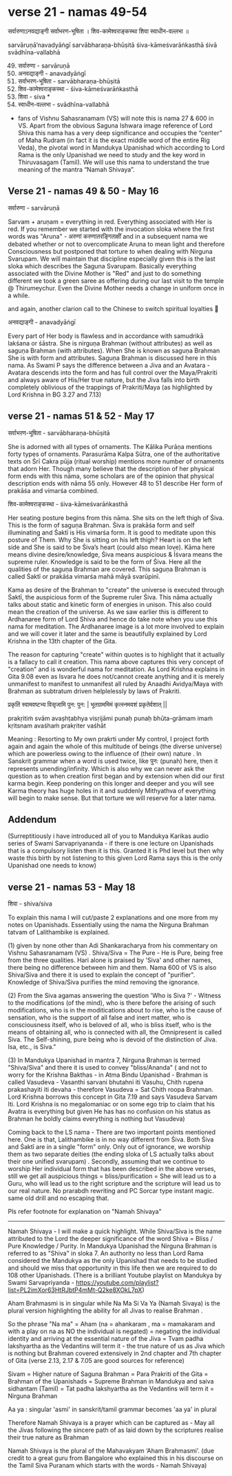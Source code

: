 # verse 21 - namas 49-54  

सर्वारुणाऽनवद्याङ्गी सर्वाभरण-भूषिता ।
शिव-कामेश्वराङ्कस्था शिवा स्वाधीन-वल्लभा ॥ 

sarvāruṇā’navadyāṅgī sarvābharaṇa-bhūṣitā 
śiva-kāmeśvarāṅkasthā śivā svādhīna-vallabhā

49. सर्वारुणा - sarvāruṇā
50. अनवद्याङ्गी - anavadyāṅgī
51. सर्वाभरण-भूषिता - sarvābharaṇa-bhūṣitā
52. शिव-कामेश्वराङ्कस्था - śiva-kāmeśvarāṅkasthā 
53. शिवा - siva *
54. स्वाधीन-वल्लभा  - svādhīna-vallabhā

* fans of Vishnu Sahasranamam (VS) will note this is nama 27 & 600 in VS. Apart from the obvious Saguna Ishwara image reference of Lord Shiva this nama has a very deep significance and occupies the “center” of Maha Rudram (in fact it is the exact middle word of the entire Rig Veda), the pivotal word in Mandukya Upanishad which according to Lord Rama is the only Upanishad we need to study and the key word in Thiruvasagam (Tamil). We will use this nama to understand the true meaning of the mantra “Namah Shivaya”.

## Verse 21 - namas 49 & 50 - May 16 

सर्वारुणा - sarvāruṇā

Sarvam + aruṇam = everything in red. Everything associated with Her is red. If you remember we started with the invocation sloka where the first words was "Aruna" -  अरुणां करुणातरङ्गिताक्षीं and in a subsequent nama we debated whether or not to overcomplicate Aruna to mean light and therefore Consciousness but postponed that torture to when dealing with Nirguna Svarupam. We will maintain that discipline especially given this is the last sloka which describes the Saguna Svarupam.  Basically everything associated with the Divine Mother is "Red" and just to do something different we took a green saree as offering during our last visit to the temple @ Thirumeychur.  Even the Divine Mother needs a change in uniform once in a while. 

and again, another clarion call to the Chinese to switch spiritual loyalties 🙂

अनवद्याङ्गी - anavadyāṅgī

Every part of Her body is flawless and in accordance with samudrikā lakśana or śāstra. She is nirguṇa Brahman (without attributes) as well as saguṇa Brahman (with attributes). When She is known as saguṇa Brahman She is with form and attributes. Saguṇa Brahman is discussed here in this nama. As Swami P says the difference between a Jiva and an Avatara - Avatara descends into the form and has full control over the Maya/Prakriti and always aware of His/Her true nature, but the Jiva falls into birth completely oblivious of the trappings of Prakriti/Maya (as highlighted by Lord Krishna in BG 3.27 and 7.13)

## verse 21 - namas 51 & 52  - May 17

सर्वाभरण-भूषिता - sarvābharaṇa-bhūṣitā

She is adorned with all types of ornaments. The Kālika Purāṇa mentions forty types of ornaments. Parasurāma Kalpa Sūtra, one of the authoritative texts on Śrī Cakra pūja (ritual worship) mentions more number of ornaments that adorn Her.  Though many believe that the description of her physical form ends with this nāma, some scholars are of the opinion that physical description ends with nāma 55 only. However 48 to 51 describe Her form of prakāśa and vimarśa combined.

शिव-कामेश्वराङ्कस्था - śiva-kāmeśvarāṅkasthā

Her seating posture begins from this nāma. She sits on the left thigh of Śiva. This is the form of saguṇa Brahman. Śiva is prakāśa form and self illuminating and Śaktī is His vimarśa form. It is good to meditate upon this posture of Them. Why She is sitting on his left thigh? Heart is on the left side and She is said to be Śiva’s heart (could also mean love).
Kāma here means divine desire/knowledge, Śiva means auspicious & Īśvara means the supreme ruler. Knowledge is said to be the form of Śiva.  Here all the qualities of the saguṇa Brahman are covered.  This saguṇa Brahman is called Śaktī or prakāśa vimarśa mahā māyā svarūpinī. 

Kama as desire of the Brahman to "create" the universe is executed through Śaktī, the auspicious form of the Supreme ruler Śiva. This nāma actually talks about static and kinetic form of energies in unison. This also could mean the creation of the universe. As we saw earlier this is different to Ardhanaree form of Lord Shiva and hence do take note when you use this nama for meditation. The Ardhanaree image is a lot more involved to explain and we will cover it  later and the same is beautifully explained by Lord Krishna in the 13th chapter of the Gita. 

The reason for capturing "create" within quotes is to highlight that it actually is a fallacy to call it creation. This nama above captures this very concept of "creation" and is wonderful nama for meditation. As Lord Krishna explains in Gita 9.08 even as Isvara he does not/cannot create anything and it is merely unmanifest to manifest to unmanifest all ruled by Anaadhi Avidya/Maya with Brahman as subtratum driven helplelessly by laws of Prakriti. 

प्रकृतिं स्वामवष्टभ्य विसृजामि पुन: पुन: |
भूतग्राममिमं कृत्स्नमवशं प्रकृतेर्वशात् || 

prakṛitiṁ svām avaṣhṭabhya visṛijāmi punaḥ punaḥ
bhūta-grāmam imaṁ kṛitsnam avaśhaṁ prakṛiter vaśhāt

Meaning : Resorting to  My own prakrti under My control, I project forth again and again the whole of this multitude of beings (the diverse universe) which are powerless owing to the influence of (their own) nature . In Sanskrit grammar when a word is used twice, like पुन: (punah) here, then it represents unending/infinity. Which is also why we can never ask the question as to when creation first began and by extension when did our first karma begin.  Keep pondering on this longer and deeper and you will see Karma theory has huge holes in it and suddenly Mithyathva of everything will begin to make sense. But that torture we will reserve for a later nama.

## Addendum

(Surreptitiously i have introduced all of you to Mandukya Karikas audio series of Swami Sarvapriyananda - if there is one lecture on Upanishads that is a compulsory listen then it is this.  Granted it is Phd level but then why waste this birth by not listening to this given Lord Rama says this is the only Upanishad one needs to know)

## verse 21 - namas 53  - May 18

शिवा - shiva/siva  

To explain this nama I will cut/paste 2 explanations and one more from my notes on Upanishads. Essentially using the nama the Nirguna Brahman tatvam of Lalithambike is explained.

(1) given by none other than Adi Shankaracharya from his commentary on Vishnu Sahasranamam (VS) . Shiva/Siva = The Pure - He is Pure, being free from the three qualities. Hari alone is praised by 'Siva' and other names, there being no difference between him and them.  Nama 600 of VS is also Shiva/Siva and there it is used to explain the concept of "purifier". Knowledge of Shiva/Siva purifies the mind removing the ignorance. 

(2) From the Siva agamas answering the question 'Who is Siva ?'  - Witness to the modifications (of the mind), who is there before the arising of such modifications, who is in the moditications about to rise, who is the cause of sensation, who is the support of all false and inert matter, who is consciousness itself, who is beloved of all, who is bliss itself, who is the means of obtaining all, who is connected with all, the Omnipresent is called Siva. The Self-shining, pure being who is devoid of the distinction of Jiva. Isa, etc., is Siva."

(3) In Mandukya Upanishad in mantra 7, Nirguna Brahman is termed "Shiva/Siva" and there it is used to convey "bliss/Ananda" ( and not to worry for the Krishna Bakthas - in Atma Bindu Upanishad - Brahman is called Vasudeva - Vasanthi sarvani bhutahni iti Vasuhu, Chith rupena prakashayiti iti devaha - therefore Vasudeva = Sat Chith roopa Brahman.  Lord Krishna borrows this concept in Gita 7.19 and says Vasudeva Sarvam Iti. Lord Krishna is no megalomaniac or on some ego trip to claim that his Avatra is everything but given He has has no confusion on his status as Brahman he boldly claims everything is nothing but Vasudeva) 

Coming back to the LS nama - There are two important points mentioned here. One is that, Lalithambike  is in no way different from Śiva. Both Śiva and Śaktī are in a single "form" only. Only out of ignorance, we worship them as two separate deities (the ending sloka of LS actually talks about their one unified svarupam) . Secondly, assuming that we continue to worship Her individual form that has been described in the above verses, still we get all auspicious things = bliss/purification = She will lead us to a Guru, who will lead us to the right scripture and the scripture will lead us to our real nature.  No prarabdh rewriting and PC Sorcar type instant magic. same old drill and no escaping that.  

Pls refer footnote for explanation on "Namah Shivaya" 

----------

Namah Shivaya - I will make a quick highlight.  While Shiva/Siva is the name attributed to the Lord the deeper significance of the word Shiva = Bliss / Pure Knowledge / Purity.  In Mandukya Upanishad the Nirguna Brahman is referred to as "Shiva" in sloka 7.  An authority no less than Lord Rama considered the Mandukya as the only Upanishad that needs to be studied and should we miss that opportunity in this life then we are required to do 108 other Upanishads. (There is a brilliant Youtube playlist on Mandukya by Swami Sarvapriyanda - https://youtube.com/playlist?list=PL2imXor63HtRJbtP4mMt-Q2ke8XOkL7pX)

Aham Brahmasmi is in singular while Na Ma Si Va Ya (Namah Sivaya) is the plural version highlighting the ability for all Jivas to realise Brahman  . 

So the phrase "Na ma" = Aham  (na = ahankaram , ma = mamakaram and with a play on na as NO the individual is negated) = negating the individual identity and arriving at the essential nature of the Jiva = Tvam padha lakshyartha as the Vedantins will term it - the true nature of us as Jiva which is nothing but Brahman covered extensively in 2nd chapter and 7th chapter of Gita (verse 2.13, 2.17 & 7.05  are good sources for reference)

Sivam = Higher nature of Saguna Brahman = Para Prakriti of the Gita = Brahman of the Upanishads = Supreme Brahman in Mandukya and saiva sidhantam (Tamil) = Tat padha lakshyartha as the Vedantins will term it = Nirguna Brahman

Aa ya : singular 'asmi' in sanskrit/tamil grammar becomes 'aa ya' in plural 

Therefore Namah Shivaya  is a prayer which can be captured as -  May all the Jivas following the sincere path of as laid down by the scriptures realise their true nature as  Brahman

Namah Shivaya is the plural of the Mahavakyam ‘Aham Brahmasmi’. (due credit to a great guru from Bangalore who explained this in his discourse on the Tamil Siva Puranam which starts with the words - Namah Shivaya)
